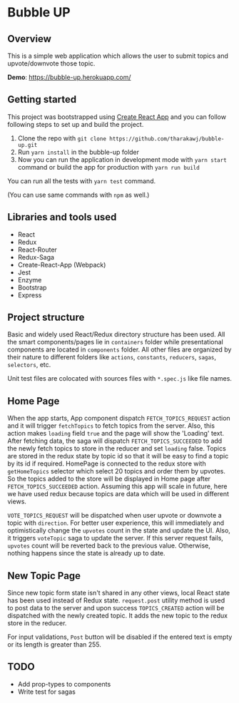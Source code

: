 # Bubble UP

## Overview

This is a simple web application which allows the user to submit topics and upvote/downvote those topic.

**Demo**: https://bubble-up.herokuapp.com/

## Getting started

This project was bootstrapped using [Create React App](https://github.com/facebookincubator/create-react-app) and you can follow following steps to set up and build the project.

1. Clone the repo with `git clone https://github.com/tharakawj/bubble-up.git`
2. Run `yarn install` in the bubble-up folder
3. Now you can run the application in development mode with `yarn start` command or build the app for production with `yarn run build`

You can run all the tests with `yarn test` command.

(You can use same commands with `npm` as well.)

## Libraries and tools used

* React
* Redux
* React-Router
* Redux-Saga
* Create-React-App (Webpack)
* Jest
* Enzyme
* Bootstrap
* Express

## Project structure

Basic and widely used React/Redux directory structure has been used. All the smart components/pages lie in `containers` folder while presentational components are located in `components` folder. All other files are organized by their nature to different folders like `actions`, `constants`, `reducers`, `sagas`, `selectors`, etc.

Unit test files are colocated with sources files with `*.spec.js` like file names.

## Home Page

When the app starts, App component dispatch `FETCH_TOPICS_REQUEST` action and it will trigger `fetchTopics` to fetch topics from the server. Also, this action makes `loading` field `true` and the page will show the 'Loading' text. After fetching data, the saga will dispatch `FETCH_TOPICS_SUCCEEDED` to add the newly fetch topics to store in the reducer and set `loading` false. Topics are stored in the redux state by topic id so that it will be easy to find a topic by its id if required. HomePage is connected to the redux store with `getHomeTopics` selector which select 20 topics and order them by upvotes. So the topics added to the store will be displayed in Home page after `FETCH_TOPICS_SUCCEEDED` action. Assuming this app will scale in future, here we have used redux because topics are data which will be used in different views.

`VOTE_TOPICS_REQUEST` will be dispatched when user upvote or downvote a topic with `direction`. For better user experience, this will immediately and optimistically change the `upvotes` count in the state and update the UI. Also, it triggers `voteTopic` saga to update the server. If this server request fails, `upvotes` count will be reverted back to the previous value. Otherwise, nothing happens since the state is already up to date.

## New Topic Page

Since new topic form state isn't shared in any other views, local React state has been used instead of Redux state. `request.post` utility method is used to post data to the server and upon success `TOPICS_CREATED` action will be dispatched with the newly created topic. It adds the new topic to the redux store in the reducer.

For input validations, `Post` button will be disabled if the entered text is empty or its length is greater than 255.

## TODO

* Add prop-types to components
* Write test for sagas